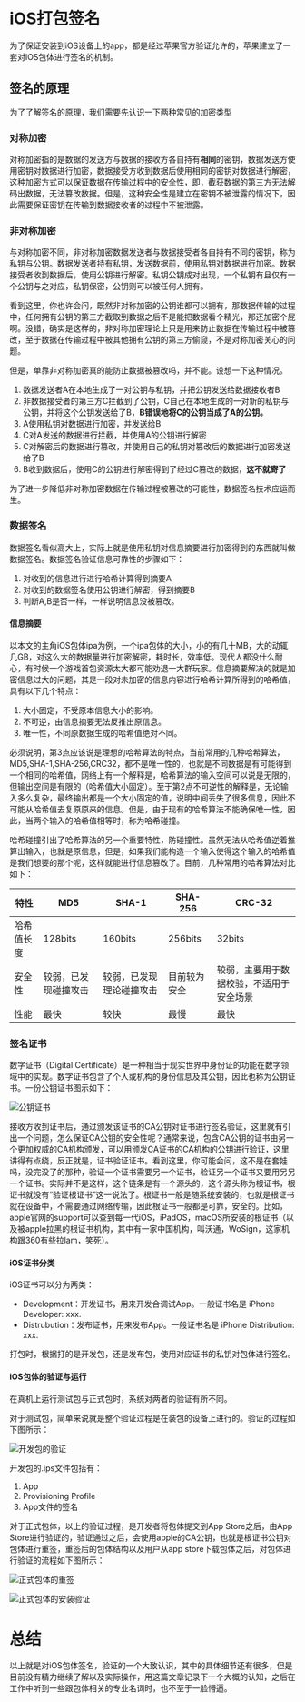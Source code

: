 # iOS打包签名

为了保证安装到iOS设备上的app，都是经过苹果官方验证允许的，苹果建立了一套对iOS包体进行签名的机制。

## 签名的原理

为了了解签名的原理，我们需要先认识一下两种常见的加密类型

### 对称加密

对称加密指的是数据的发送方与数据的接收方各自持有**相同**的密钥，数据发送方使用密钥对数据进行加密，数据接受方收到数据后使用相同的密钥对数据进行解密，这种加密方式可以保证数据在传输过程中的安全性，即，截获数据的第三方无法解码出数据，无法篡改数据。但是，这种安全性是建立在密钥不被泄露的情况下，因此需要保证密钥在传输到数据接收者的过程中不被泄露。

### 非对称加密

与对称加密不同，非对称加密数据发送者与数据接受者各自持有不同的密钥，称为私钥与公钥。数据发送者持有私钥，发送数据前，使用私钥对数据进行加密。数据接受者收到数据后，使用公钥进行解密。私钥公钥成对出现，一个私钥有且仅有一个公钥与之对应，私钥保密，公钥则可以被任何人拥有。

看到这里，你也许会问，既然非对称加密的公钥谁都可以拥有，那数据传输的过程中，任何拥有公钥的第三方截取到数据之后不是能把数据看个精光，那还加密个屁啊。没错，确实是这样的，非对称加密理论上只是用来防止数据在传输过程中被篡改，至于数据在传输过程中被其他拥有公钥的第三方偷窥，不是对称加密关心的问题。

但是，单靠非对称加密真的能防止数据被篡改吗，并不能。设想一下这种情况。

1. 数据发送者A在本地生成了一对公钥与私钥，并把公钥发送给数据接收者B
2. 非数据接受者的第三方C拦截到了公钥，C自己在本地生成的一对新的私钥与公钥，并将这个公钥发送给了B，**B错误地将C的公钥当成了A的公钥。**
3. A使用私钥对数据进行加密，并发送给B
4. C对A发送的数据进行拦截，并使用A的公钥进行解密
5. C对解密后的数据进行篡改，并使用自己的私钥对篡改后的数据进行加密发送给了B
6. B收到数据后，使用C的公钥进行解密得到了经过C篡改的数据，**这不就寄了**

为了进一步降低非对称加密数据在传输过程被篡改的可能性，数据签名技术应运而生。

### 数据签名

数据签名看似高大上，实际上就是使用私钥对信息摘要进行加密得到的东西就叫做数据签名。数据签名验证信息可靠性的步骤如下：

1. 对收到的信息进行进行哈希计算得到摘要A
2. 对收到的数据签名使用公钥进行解密，得到摘要B
3. 判断A,B是否一样，一样说明信息没被篡改。

#### 信息摘要

以本文的主角iOS包体ipa为例，一个ipa包体的大小，小的有几十MB，大的动辄几GB，对这么大的数据量进行加密解密，耗时长，效率低。现代人都没什么耐心，有时候一个游戏首包资源太大都可能劝退一大群玩家。信息摘要解决的就是加密信息过大的问题，其是一段对未加密的信息内容进行哈希计算所得到的哈希值，具有以下几个特点：

1. 大小固定，不受原本信息大小的影响。
2. 不可逆，由信息摘要无法反推出原信息。
3. 唯一性，不同原数据生成的哈希值绝对不同。

必须说明，第3点应该说是理想的哈希算法的特点，当前常用的几种哈希算法，MD5,SHA-1,SHA-256,CRC32，都不是唯一性的，也就是不同数据是有可能得到一个相同的哈希值，网络上有一个解释是，哈希算法的输入空间可以说是无限的，但输出空间是有限的（哈希值大小固定）。至于第2点不可逆性的解释是，无论输入多么复杂，最终输出都是一个大小固定的值，说明中间丢失了很多信息，因此不可能从哈希值去复原原来的信息。但是，由于现有的哈希算法不能确保唯一性，因此，当两个输入的哈希值相等时，称为哈希碰撞。

哈希碰撞引出了哈希算法的另一个重要特性，防碰撞性。虽然无法从哈希值逆着推算出输入，也就是原信息，但是，如果我们能构造一个输入使得这个输入的哈希值是我们想要的那个呢，这样就能进行信息篡改了。目前，几种常用的哈希算法对比如下：

|特性|MD5|SHA-1|SHA-256|CRC-32|
|----|----|----|----|----|
|哈希值长度|128bits|160bits|256bits|32bits|
|安全性|较弱，已发现碰撞攻击|较弱，已发现理论碰撞攻击|目前较为安全|较弱，主要用于数据校验，不适用于安全场景|
|性能|最快|较快|最慢|最快|

### 签名证书

数字证书（Digital Certificate）是一种相当于现实世界中身份证的功能在数字领域中的实现。数字证书包含了个人或机构的身份信息及其公钥，因此也称为公钥证书。一份公钥证书图示如下：

![公钥证书](https://chuquan-public-r-001.oss-cn-shanghai.aliyuncs.com/sketch-images/certificate.png?x-oss-process=image/resize,w_800)

接收方收到证书后，通过颁发该证书的CA公钥对证书进行签名验证，这里就有引出一个问题，怎么保证CA公钥的安全性呢？通常来说，包含CA公钥的证书由另一个更加权威的CA机构颁发，可以用颁发CA证书的CA机构的公钥进行验证，这里讲得有点绕，反正就是，证书验证证书。看到这里，你可能会问，这不是在套娃吗，没完没了的那种，验证一个证书需要另一个证书，验证另一个证书又要用另另一个证书。实际并不是这样，这个链条是有一个源头的，这个源头称为根证书，根证书就没有“验证根证书”这一说法了。根证书一般是随系统安装的，也就是根证书就在设备中，不需要通过网络传输，因此根证书一般都是可靠，安全的。比如，apple官网的support可以查到每一代iOS，iPadOS，macOS所安装的根证书（以及被apple拉黑的根证书机构，其中有一家中国机构，叫沃通，WoSign，这家机构跟360有些拉lam，笑死）。

#### iOS证书分类

iOS证书可以分为两类：

- Development：开发证书，用来开发合调试App。一般证书名是 iPhone Developer: xxx.
- Distrubution：发布证书，用来发布App。一般证书名是 iPhone Distribution: xxx.

打包时，根据打的是开发包，还是发布包，使用对应证书的私钥对包体进行签名。

#### iOS包体的验证与运行

在真机上运行测试包与正式包时，系统对两者的验证有所不同。

对于测试包，简单来说就是整个验证过程是在装包的设备上进行的。验证的过程如下图所示：

![开发包的验证](https://chuquan-public-r-001.oss-cn-shanghai.aliyuncs.com/sketch-images/provisioning-profile-validation.png?x-oss-process=image/resize,w_800 "开发包体的验证")

开发包的.ips文件包括有：

1. App
2. Provisioning Profile
3. App文件的签名

对于正式包体，以上的验证过程，是开发者将包体提交到App Store之后，由App Store进行验证的，验证通过之后，会使用apple的CA公钥，也就是根证书公钥对包体进行重签，重签后的包体结构以及用户从app store下载包体之后，对包体进行验证的流程如下图所示：

![正式包体的重签](https://chuquan-public-r-001.oss-cn-shanghai.aliyuncs.com/sketch-images/app-store-resigning.png?x-oss-process=image/resize,w_800 "正式包体的重签")

![正式包体的安装验证](https://chuquan-public-r-001.oss-cn-shanghai.aliyuncs.com/sketch-images/app-store-validation.png?x-oss-process=image/resize,w_800 "正式包体的安装验证")

# 总结

以上就是对iOS包体签名，验证的一个大致认识，其中的具体细节还有很多，但是目前没有精力继续了解以及实际操作，用这篇文章记录下一个大概的认知，之后在工作中听到一些跟包体相关的专业名词时，也不至于一脸懵逼。